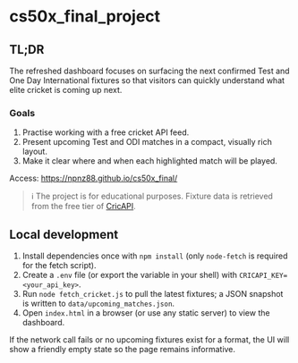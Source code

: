 # cs50x_final_project

## TL;DR

The refreshed dashboard focuses on surfacing the next confirmed Test and One Day International fixtures so that visitors can quickly understand what elite cricket is coming up next.

### Goals

1. Practise working with a free cricket API feed.
2. Present upcoming Test and ODI matches in a compact, visually rich layout.
3. Make it clear where and when each highlighted match will be played.

Access: https://npnz88.github.io/cs50x_final/

> ℹ️ The project is for educational purposes. Fixture data is retrieved from the free tier of [CricAPI](https://www.cricapi.com/).

## Local development

1. Install dependencies once with `npm install` (only `node-fetch` is required for the fetch script).
2. Create a `.env` file (or export the variable in your shell) with `CRICAPI_KEY=<your_api_key>`.
3. Run `node fetch_cricket.js` to pull the latest fixtures; a JSON snapshot is written to `data/upcoming_matches.json`.
4. Open `index.html` in a browser (or use any static server) to view the dashboard.

If the network call fails or no upcoming fixtures exist for a format, the UI will show a friendly empty state so the page remains informative.
